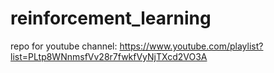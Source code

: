# reinforcement_learning

repo for youtube channel: https://www.youtube.com/playlist?list=PLtp8WNnmsfVv28r7fwkfVyNjTXcd2VO3A
